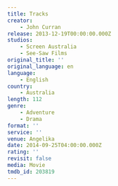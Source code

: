 ```yaml
---
title: Tracks
creator:
    - John Curran
release: 2013-12-19T00:00:00.000Z
studios:
    - Screen Australia
    - See-Saw Films
original_title: ''
original_language: en
language:
    - English
country:
    - Australia
length: 112
genre:
    - Adventure
    - Drama
format: ''
service: ''
venue: Angelika
date: 2014-09-25T04:00:00.000Z
rating: ''
revisit: false
media: Movie
tmdb_id: 203819
---
```

